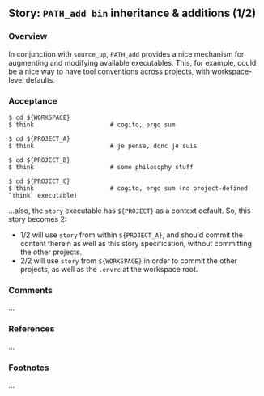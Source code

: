 ## Story: `PATH_add bin` inheritance & additions (1/2)

### Overview

In conjunction with `source_up`, `PATH_add` provides a nice mechanism for augmenting and modifying available executables. This, for example, could be a nice way to have tool conventions across projects, with workspace-level defaults.

### Acceptance

```shell
$ cd ${WORKSPACE}
$ think 					# cogito, ergo sum

$ cd ${PROJECT_A}
$ think 					# je pense, donc je suis

$ cd ${PROJECT_B}
$ think 					# some philosophy stuff

$ cd ${PROJECT_C}
$ think 					# cogito, ergo sum (no project-defined `think` executable)
```

...also, the  `story` executable has `${PROJECT}` as a context default. So, this story becomes 2:

- 1/2 will use `story` from within `${PROJECT_A}`, and should commit the content therein as well as this story specification, without committing the other projects.
- 2/2 will use `story` from `${WORKSPACE}` in order to commit the other projects, as well as the `.envrc` at the workspace root.

### Comments

...

### References

...

### Footnotes

...

